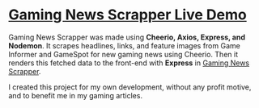 # [Gaming News Scrapper Live Demo](https://akinpinkman.github.io/gaming-news-scrapper/)

Gaming News Scrapper was made using **Cheerio, Axios, Express, and Nodemon**. It scrapes headlines, links, and feature images from Game Informer and GameSpot for new gaming news using Cheerio. Then it renders this fetched data to the front-end with **Express** in [Gaming News Scrapper](https://akinpinkman.github.io/gaming-news-scrapper/). 

 I created this project for my own development, without any profit motive, and to benefit me in my gaming articles.
